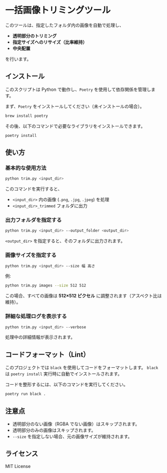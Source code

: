 # 一括画像トリミングツール

このツールは、指定したフォルダ内の画像を自動で処理し、

- **透明部分のトリミング**
- **指定サイズへのリサイズ（比率維持）**
- **中央配置**

を行います。

## インストール
このスクリプトは Python で動作し、`Poetry` を使用して依存関係を管理します。

まず、`Poetry` をインストールしてください（未インストールの場合）。

```sh
brew install poetry
```

その後、以下のコマンドで必要なライブラリをインストールできます。

```sh
poetry install
```

## 使い方

### 基本的な使用方法
```sh
python trim.py <input_dir>
```

このコマンドを実行すると、

- `<input_dir>` 内の画像 (`.png`, `.jpg`, `.jpeg`) を処理
- `<input_dir>_trimmed` フォルダに出力

### 出力フォルダを指定する
```sh
python trim.py <input_dir> --output_folder <output_dir>
```
`<output_dir>` を指定すると、そのフォルダに出力されます。

### 画像サイズを指定する
```sh
python trim.py <input_dir> --size 幅 高さ
```
例:
```sh
python trim.py images --size 512 512
```

この場合、すべての画像は **512×512 ピクセル** に調整されます（アスペクト比は維持）。

### 詳細な処理ログを表示する
```sh
python trim.py <input_dir> --verbose
```
処理中の詳細情報が表示されます。

## コードフォーマット（Lint）
このプロジェクトでは `black` を使用してコードをフォーマットします。
`black` は `poetry install` 実行時に自動でインストールされます。

コードを整形するには、以下のコマンドを実行してください。

```sh
poetry run black .
```

## 注意点
- 透明部分のない画像（RGBA でない画像）はスキップされます。
- 透明部分のみの画像はスキップされます。
- `--size` を指定しない場合、元の画像サイズが維持されます。

## ライセンス
MIT License

